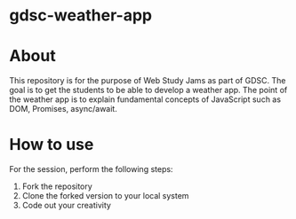 # gdsc-weather-app

# About
This repository is for the purpose of Web Study Jams as part of GDSC. The goal is to get the students to be able to develop a weather app.
The point of the weather app is to explain fundamental concepts of JavaScript such as DOM, Promises, async/await.

# How to use
For the session, perform the following steps:
1. Fork the repository
2. Clone the forked version to your local system
3. Code out your creativity
